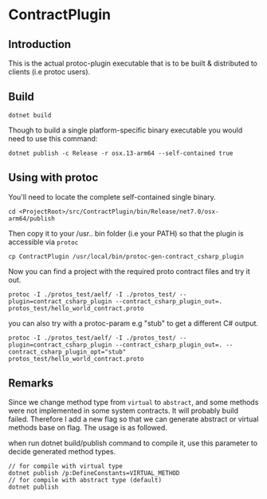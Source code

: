 # ContractPlugin

## Introduction

This is the actual protoc-plugin executable that is to be built & distributed to clients (i.e protoc users).

## Build

```
dotnet build
```

Though to build a single platform-specific binary executable you would need to use this command:
```
dotnet publish -c Release -r osx.13-arm64 --self-contained true
```

## Using with protoc

You'll need to locate the complete self-contained single binary.
```
cd <ProjectRoot>/src/ContractPlugin/bin/Release/net7.0/osx-arm64/publish
```

Then copy it to your /usr.. bin folder (i.e your PATH) so that the plugin is accessible via `protoc`
```
cp ContractPlugin /usr/local/bin/protoc-gen-contract_csharp_plugin
```

Now you can find a project with the required proto contract files and try it out.
```
protoc -I ./protos_test/aelf/ -I ./protos_test/ --plugin=contract_csharp_plugin --contract_csharp_plugin_out=. protos_test/hello_world_contract.proto
```

you can also try with a protoc-param e.g "stub" to get a different C# output.
```
protoc -I ./protos_test/aelf/ -I ./protos_test/ --plugin=contract_csharp_plugin --contract_csharp_plugin_out=. --contract_csharp_plugin_opt="stub" protos_test/hello_world_contract.proto
```

## Remarks

Since we change method type from `virtual` to `abstract`, and some methods were not implemented in some system contracts. It will probably build failed. Therefore I add a new flag so that we can generate abstract or virtual methods base on flag.
The usage is as followed.

when run dotnet build/publish command to compile it, use this parameter to decide generated method types.
```
// for compile with virtual type
dotnet publish /p:DefineConstants=VIRTUAL_METHOD
// for compile with abstract type (default)
dotnet publish
```
